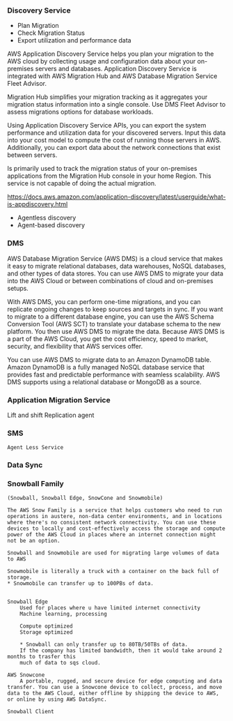 ### Discovery Service

* Plan  Migration
* Check Migration Status
* Export utilization and performance data

AWS Application Discovery Service helps you plan your migration to the AWS cloud by collecting usage and configuration data about your on-premises servers and databases. Application Discovery Service is integrated with AWS Migration Hub and AWS Database Migration Service Fleet Advisor. 

Migration Hub simplifies your migration tracking as it aggregates your migration status information into a single console.
Use DMS Fleet Advisor to assess migrations options for database workloads.

Using Application Discovery Service APIs, you can export the system performance and utilization data for your discovered servers. Input this data into your cost model to compute the cost of running those servers in AWS. Additionally, you can export data about the network connections that exist between servers. 


Is primarily used to track the migration status of your on-premises applications from the Migration Hub console in your home Region. This service is not capable of doing the actual migration.

https://docs.aws.amazon.com/application-discovery/latest/userguide/what-is-appdiscovery.html


* Agentless discovery 
* Agent-based discovery

### DMS

AWS Database Migration Service (AWS DMS) is a cloud service that makes it easy to migrate relational databases, data warehouses, NoSQL databases, and other types of data stores. You can use AWS DMS to migrate your data into the AWS Cloud or between combinations of cloud and on-premises setups.

With AWS DMS, you can perform one-time migrations, and you can replicate ongoing changes to keep sources and targets in sync. If you want to migrate to a different database engine, you can use the AWS Schema Conversion Tool (AWS SCT) to translate your database schema to the new platform. You then use AWS DMS to migrate the data. Because AWS DMS is a part of the AWS Cloud, you get the cost efficiency, speed to market, security, and flexibility that AWS services offer.

You can use AWS DMS to migrate data to an Amazon DynamoDB table. Amazon DynamoDB is a fully managed NoSQL database service that provides fast and predictable performance with seamless scalability. AWS DMS supports using a relational database or MongoDB as a source.


### Application Migration Service
Lift and shift
Replication agent

### SMS
    Agent Less Service

### Data Sync

### Snowball Family
    (Snowball, Snowball Edge, SnowCone and Snowmobile)

    The AWS Snow Family is a service that helps customers who need to run operations in austere, non-data center environments, and in locations where there's no consistent network connectivity. You can use these devices to locally and cost-effectively access the storage and compute power of the AWS Cloud in places where an internet connection might not be an option.

    Snowball and Snowmobile are used for migrating large volumes of data to AWS
    
    Snowmobile is literally a truck with a container on the back full of storage.
    * Snowmobile can transfer up to 100PBs of data.


    Snowball Edge
        Used for places where u have limited internet connectivity
        Machine learning, processing

        Compute optimized
        Storage optimized

        * Snowball can only transfer up to 80TB/50TBs of data.
        If the company has limited bandwidth, then it would take around 2 months to trasfer this
        much of data to sqs cloud.

    AWS Snowcone 
        A portable, rugged, and secure device for edge computing and data transfer. You can use a Snowcone device to collect, process, and move data to the AWS Cloud, either offline by shipping the device to AWS, or online by using AWS DataSync.

    Snowball Client

